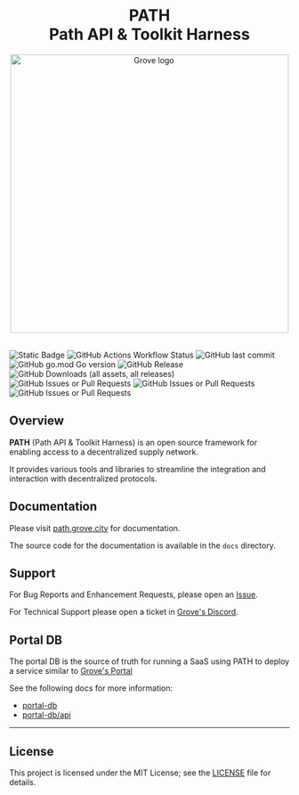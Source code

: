<div align="center">
<h1>PATH<br/>Path API & Toolkit Harness</h1>
<img src="https://storage.googleapis.com/grove-brand-assets/Presskit/Logo%20Joined-2.png" alt="Grove logo" width="500"/>

</div>
<br/>

![Static Badge](https://img.shields.io/badge/Maintained_by-Grove-green)
![GitHub Actions Workflow Status](https://img.shields.io/github/actions/workflow/status/buildwithgrove/path/main-build.yml)
![GitHub last commit](https://img.shields.io/github/last-commit/buildwithgrove/path)
![GitHub go.mod Go version](https://img.shields.io/github/go-mod/go-version/buildwithgrove/path)
![GitHub Release](https://img.shields.io/github/v/release/buildwithgrove/path)
![GitHub Downloads (all assets, all releases)](https://img.shields.io/github/downloads/buildwithgrove/path/total)
![GitHub Issues or Pull Requests](https://img.shields.io/github/issues/buildwithgrove/path)
![GitHub Issues or Pull Requests](https://img.shields.io/github/issues-pr/buildwithgrove/path)
![GitHub Issues or Pull Requests](https://img.shields.io/github/issues-closed/buildwithgrove/path)

## Overview

**PATH** (Path API & Toolkit Harness) is an open source framework for enabling
access to a decentralized supply network.

It provides various tools and libraries to streamline the integration and
interaction with decentralized protocols.

## Documentation

Please visit [path.grove.city](https://path.grove.city) for documentation.

The source code for the documentation is available in the `docs` directory.

## Support

For Bug Reports and Enhancement Requests, please open an [Issue](https://github.com/buildwithgrove/path/issues).

For Technical Support please open a ticket in [Grove's Discord](https://discord.gg/build-with-grove).

## Portal DB

The portal DB is the source of truth for running a SaaS using PATH to deploy
a service similar to [Grove's Portal](https://portal.grove.city)

See the following docs for more information:

- [portal-db](./portal-db/README.md)
- [portal-db/api](./portal-db/api/README.md)

---

## License

This project is licensed under the MIT License; see the [LICENSE](https://github.com/buildwithgrove/path/blob/main/LICENSE) file for details.
